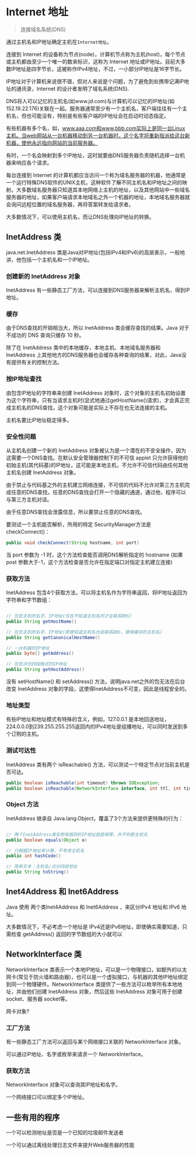#   Internet 地址

>   连接域名系统(DNS)

通过主机名和IP地址确定主机在`Internet地址`。



连接到 Internet 的设备称为节点(node)，计算机节点称为主机(host)，每个节点或主机都由至少一个唯一的数来标识，这称为 Internet 地址或IP地址。目前大多数IP地址是四字节长，这被称作IPv4地址，不过，一小部分IP地址是16字节长。

IP地址对于计算机来说很不错，但对人来说是个问题，为了避免到处携带记满IP地址的通讯录，Internet 的设计者发明了域名系统(DNS).

DNS将人可以记忆的主机名(如www.jd.com)与计算机可以记忆的IP地址(如152.19.22.176)关联在一起。服务器通常至少有一个主机名，客户端往往有一个主机名，但也可能没有，特别是有些客户端的IP地址会在启动时动态指定。

有些机器有多个名，如，www.aaa.com和www.bbb.com实际上是同一台Linux主机。当web网站从一台机器移动到另一台机器时，这个名字将重新指派给这台新机器，使他永远指向网站的当前服务器。

有时，一个名会映射到多个IP地址，这时就要由DNS服务器负责随机选择一台机器来响应各个请求。

每台连接到 Internet 的计算机都应当访问一个称为域名服务器的机器，他通常是一个运行特殊DNS软件的UNIX主机，这种软件了解不同主机名和IP地址之间的映射。大多数域名服务器只知道其本地网络上主机的地址，以及其他网站中一些域名服务器的地址，如果客户端请求本地域名之外一个机器的地址，本地域名服务器就会询问远程位置的域名服务器，再将答案转发给请求者。

大多数情况下，可以使用主机名，而让DNS处理向IP地址的转换。

##  InetAddress 类

java.net.InetAddress 类是Java对IP地址(包括IPv4和IPv6)的高层表示，一般地讲，他包括一个主机名和一个IP地址。

### 创建新的 InetAddress 对象

InetAddress 有一些静态工厂方法，可以连接到DNS服务器来解析主机名，得到IP地址。

### 缓存

由于DNS查找的开销相当大，所以 InetAddress 类会缓存查找的结果。Java 对于不成功的 DNS 查询只缓存 10 秒。

除了在 InetAddress 类中的本地缓存，本地主机、本地域名服务器和 InetAddress 上其他地方的DNS服务器也会缓存各种查询的结果，对此，Java没有提供有关的控制方法。

### 按IP地址查找

由包含IP地址的字符串来创建 InetAddress 对象时，这个对象的主机名初始设置为这个字符串，只有当请求主机时(显式地通过getHostName()请求)，才会真正完成主机名的DNS查找，这个对象可能是实际上不存在也无法连接的主机。

主机名要比IP地址稳定得多。

### 安全性问题

从主机名创建一个新的 InetAddress 对象被认为是一个潜在的不安全操作，因为这需要一个DNS查找。在默认安全管理器控制下的不可信 applet 只允许获得他的初始主机(其代码基)的IP地址，这可能是本地主机，不允许不可信代码由任何其他主机名创建 InetAddress 对象。

由于禁止与代码基之外的主机建立网络连接，不可信的代码不允许对第三方主机完成任意的DNS查找，任意的DNS查找会打开一个隐藏的通道，通过他，程序可以与第三方主机对话。

由于任意DNS查找会泄露信息，所以要禁止任意的DNS查找。

要测试一个主机能否解析，所用的特定 SecurityManager方法是 checkConnect()：

``` Java
public void checkConnect(String hostname, int port)
```

当 port 参数为 -1 时，这个方法检查能否调用DNS解析指定的 hostname (如果 post 参数大于-1，这个方法检查是否允许在指定端口对指定主机建立连接)


### 获取方法

InetAddress 包含4个获取方法，可以将主机名作为字符串返回，将IP地址返回为字符串和字节数组：

```Java

// 包含主机的名字、IP地址(仅在不知道主机名时才会联系DNS)
public String getHostName()

// 包含主机的名字、IP地址(即使知道主机名也会联系DNS，替换缓存的主机名)
public String getCanonicalHostName()

// 一台机器的IP地址
public byte[] getAddress()

// 包含点份四段格式的IP地址
public String getHostAddress()

```

没有 setHostName() 和 setAddress() 方法，说明java.net之外的包无法在后台改变 InetAddress 对象的字段，这使得InetAddress不可变，因此是线程安全的。

### 地址类型

有些IP地址和地址模式有特殊的含义，例如，127.0.0.1 是本地回送地址，224.0.0.0到239.255.255.255返回内的IPv4地址是组播地址，可以同时发送到多个订购的主机。

### 测试可达性

InetAddress 类有两个 isReachable() 方法，可以测试一个特定节点对当前主机是否可达。

```Java
public boolean isReachable(int timeout) throws IOException;
public boolean isReachable(NetworkInterface interface, int ttl, int timeout) throws IOException;

```

### Object 方法

InetAddress 继承自 Java.lang.Object，覆盖了3个方法来提供更特殊的行为：
```Java

// 两个InetAddress类实例有相同的IP地址就是相等，并不判断主机名
public boolean equals(Object o)

// 只根据IP地址来计算，不考虑主机名
public int hashCode()

// 简单文本：主机名/点分四段地址
public String toString()

```


##  Inet4Address 和 Inet6Address

Java 使用 两个类Inet4Address 和 Inet6Address ，来区分IPv4 地址和 IPv6 地址。

大多数情况下，不必考虑一个地址是 IPv4还是IPv6地址，即使确实需要知道，只需检查 getAddress() 返回的字节数组的大小就可以

##  NetworkInterface 类

NetworkInterface 类表示一个本地IP地址，可以是一个物理接口，如额外的以太网卡(常见于防火墙和路由器)，也可以是一个虚拟接口，与机器的其他IP地址绑定到同一个物理硬件。NetworkInterface 类提供了一些方法可以枚举所有本地地址，并由他们创建 InetAddress 对象，然后这些 InetAddress 对象可用于创建 socket、服务器 socket等。

网卡对象?

### 工厂方法

有一些静态工厂方法可以返回与某个网络接口关联的 NetworkInterface 对象。

可以通过IP地址、名字或枚举来请求一个 NetworkInterface。

### 获取方法

NetworkInterface 对象可以查询其IP地址和名字。

一个网络接口可以绑定多个IP地址。


##  一些有用的程序

一个可以检测地址是否是一个已知的垃圾邮件发送者

一个可以通过离线处理日志文件来提升Web服务器的性能


